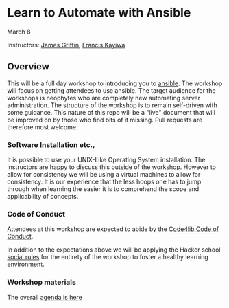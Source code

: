 # Learn to Automate with Ansible

March 8

Instructors: [James Griffin](https://github.com/jrgriffiniii), [Francis Kayiwa](https://github.com/kayiwa)

## Overview

This will be a full day workshop to introducing you to [ansible](https://ansible.com). The workshop will focus on getting attendees to use ansible. The target audience for the workshops is neophytes who are completely new automating server administration. The structure of the workshop is to remain self-driven with some guidance. This nature of this repo will be a "live" document that will be improved on by those who find bits of it missing. Pull requests are therefore most welcome.

### Software Installation etc.,

It is possible to use your UNIX-Like Operating System installation. The instructors are happy to discuss this outside of the workshop. However to allow for consistency we will be using a virtual machines to allow for consistency. It is our experience that the less hoops one has to jump through when learning the easier it is to comprehend the scope and applicability of concepts. 

### Code of Conduct

Attendees at this workshop are expected to abide by the [Code4lib Code of Conduct](https://2020.code4lib.org/conduct/).

In addition to the expectations above we will be applying the Hacker school [social rules](https://www.recurse.com/manual#sub-sec-social-rules) for the entirety of the workshop to foster a healthy learning environment.

### Workshop materials

The overall [agenda is here](AGENDA.md)

